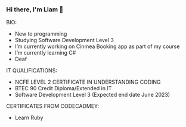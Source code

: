 ### Hi there, I'm Liam 👋

BIO:
-  New to programming
-  Studying Software Development Level 3 
-  I’m currently working on Cinmea Booking app as part of my course
-  I’m currently learning C#
-  Deaf

IT QUALIFICATIONS:
-  NCFE LEVEL 2 CERTIFICATE IN UNDERSTANDING CODING
-  BTEC 90 Credit Diploma/Extended in IT
-  Software Development Level 3 (Expected end date June 2023)
  
 CERTIFICATES FROM CODECADMEY:
- Learn Ruby
<!--



- 🔭 I’m currently working on Cinmea Booking app as part of my course
- 🌱 I’m currently learning C#

-->
